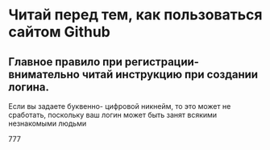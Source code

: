 # Читай перед тем, как пользоваться сайтом Github

## Главное правило при регистрации- внимательно читай инструкцию при создании логина.

Если вы задаете буквенно- цифровой никнейм, то это может не сработать, поскольку ваш логин может быть занят всякими незнакомыми людьми

777